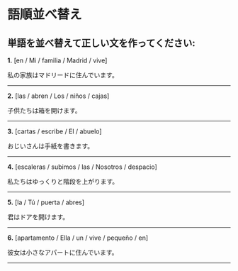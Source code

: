 # 語順並べ替え

## 単語を並べ替えて正しい文を作ってください:

**1.** [en / Mi / familia / Madrid / vive]

   私の家族はマドリードに住んでいます。

   _________________________________

**2.** [las / abren / Los / niños / cajas]

   子供たちは箱を開けます。

   _________________________________

**3.** [cartas / escribe / El / abuelo]

   おじいさんは手紙を書きます。

   _________________________________

**4.** [escaleras / subimos / las / Nosotros / despacio]

   私たちはゆっくりと階段を上がります。

   _________________________________

**5.** [la / Tú / puerta / abres]

   君はドアを開けます。

   _________________________________

**6.** [apartamento / Ella / un / vive / pequeño / en]

   彼女は小さなアパートに住んでいます。

   _________________________________